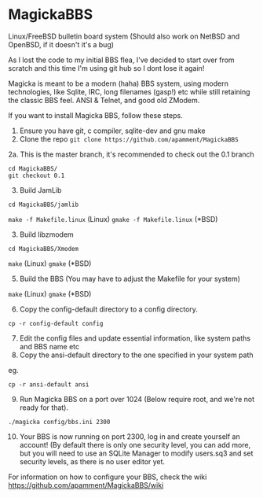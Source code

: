 # MagickaBBS
Linux/FreeBSD bulletin board system (Should also work on NetBSD and OpenBSD, if it doesn't it's a bug)

As I lost the code to my initial BBS flea, I've decided to start over from scratch and this time I'm using git hub so I dont
lose it again!

Magicka is meant to be a modern (haha) BBS system, using modern technologies, like Sqlite, IRC, long filenames (gasp!) etc
while still retaining the classic BBS feel. ANSI & Telnet, and good old ZModem.

If you want to install Magicka BBS, follow these steps.

1. Ensure you have git, c compiler, sqlite-dev and gnu make
2. Clone the repo `git clone https://github.com/apamment/MagickaBBS`

2a. This is the master branch, it's recommended to check out the 0.1 branch
    
    cd MagickaBBS/
    git checkout 0.1   


3. Build JamLib

  `cd MagickaBBS/jamlib`
  
 
  `make -f Makefile.linux` (Linux) `gmake -f Makefile.linux` (*BSD)

3. Build libzmodem

  `cd MagickaBBS/Xmodem`
  
 
  `make` (Linux) `gmake` (*BSD)
  
5. Build the BBS (You may have to adjust the Makefile for your system)

  `make` (Linux) `gmake` (*BSD)
     
6. Copy the config-default directory to a config directory.

  `cp -r config-default config`

7. Edit the config files and update essential information, like system paths and BBS name etc
8. Copy the ansi-default directory to the one specified in your system path

  eg.
  
  `cp -r ansi-default ansi`
  
9. Run Magicka BBS on a port over 1024 (Below require root, and we're not ready for that).

  `./magicka config/bbs.ini 2300`
  
10. Your BBS is now running on port 2300, log in and create yourself an account! (By default there is only one security level, you can add more, 
but you will need to use an SQLite Manager to modify users.sq3 and set security levels, as there is no user editor yet.

For information on how to configure your BBS, check the wiki https://github.com/apamment/MagickaBBS/wiki
